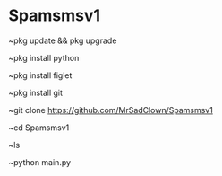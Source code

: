 # Spamsmsv1

~pkg update && pkg upgrade

~pkg install python

~pkg install figlet

~pkg install git

~git clone https://github.com/MrSadClown/Spamsmsv1

~cd Spamsmsv1

~ls

~python main.py

